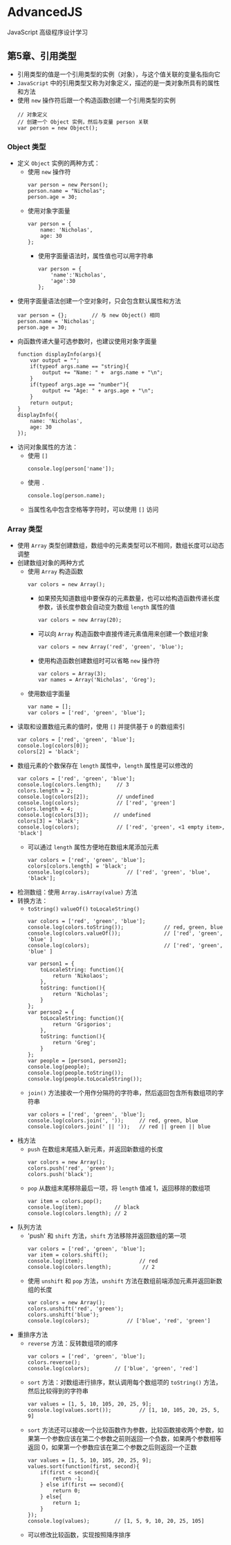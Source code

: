 # AdvancedJS
JavaScript 高级程序设计学习
## 第5章、引用类型
- 引用类型的值是一个引用类型的实例（对象），与这个值关联的变量名指向它
- `JavaScript` 中的引用类型又称为对象定义，描述的是一类对象所具有的属性和方法
- 使用 `new` 操作符后跟一个构造函数创建一个引用类型的实例
    ```
    // 对象定义
    // 创建一个 Object 实例，然后与变量 person 关联 
    var person = new Object();
    ```
### Object 类型
- 定义 `Object` 实例的两种方式：
    - 使用 `new` 操作符
        ```
        var person = new Person();
        person.name = "Nicholas";
        person.age = 30;
        ```
    - 使用对象字面量
        ```
        var person = {
            name: 'Nicholas',
            age: 30
        };
        ```
        - 使用字面量语法时，属性值也可以用字符串
            ```
            var person = {
                'name':'Nicholas',
                'age':30
            };
            ```
- 使用字面量语法创建一个空对象时，只会包含默认属性和方法
    ```
    var person = {};        // 与 new Object() 相同
    person.name = 'Nicholas';
    person.age = 30;
    ```
- 向函数传递大量可选参数时，也建议使用对象字面量
    ```
    function displayInfo(args){
        var output = "";
        if(typeof args.name == "string){
            output += "Name: " +  args.name + "\n";
        }
        if(typeof args.age == "number"){
            output += "Age: " + args.age + "\n";
        }
        return output;
    }
    displayInfo({
        name: 'Nicholas',
        age: 30
    });
    ```
- 访问对象属性的方法：
    - 使用 `[]`
        ```
        console.log(person['name']);
        ```
    - 使用 `.`
        ```
        console.log(person.name);
        ```
    - 当属性名中包含空格等字符时，可以使用 `[]` 访问
### Array 类型
- 使用 `Array` 类型创建数组，数组中的元素类型可以不相同，数组长度可以动态调整
- 创建数组对象的两种方式
    - 使用 `Array` 构造函数
        ```
        var colors = new Array();
        ```
        - 如果预先知道数组中要保存的元素数量，也可以给构造函数传递长度参数，该长度参数会自动变为数组 `length` 属性的值
            ```
            var colors = new Array(20);
            ```
        - 可以向 `Array` 构造函数中直接传递元素值用来创建一个数组对象
            ```
            var colors = new Array('red', 'green', 'blue');
            ```
        - 使用构造函数创建数组时可以省略 `new` 操作符
            ```
            var colors = Array(3);
            var names = Array('Nicholas', 'Greg');
            ```
    - 使用数组字面量
        ```
        var name = [];
        var colors = ['red', 'green', 'blue'];
        ```
- 读取和设置数组元素的值时，使用 `[]` 并提供基于 `0` 的数组索引
    ```
    var colors = ['red', 'green', 'blue'];
    console.log(colors[0]);
    colors[2] = 'black';
    ```
- 数组元素的个数保存在 `length` 属性中，`length` 属性是可以修改的
    ```
    var colors = ['red', 'green', 'blue'];
    console.log(colors.length);     // 3
    colors.length = 2;
    console.log(colors[2]);         // undefined
    console.log(colors);            // ['red', 'green']
    colors.length = 4;
    console.log(colors[3]);        // undefined
    colors[3] = 'black';
    console.log(colors);            // ['red', 'green', <1 empty item>, 'black']
    ```
    - 可以通过 `length` 属性方便地在数组末尾添加元素
        ```
        var colors = ['red', 'green', 'blue'];
        colors[colors.length] = 'black';
        console.log(colors);            // ['red', 'green', 'blue', 'black'];
        ```
- 检测数组：使用 `Array.isArray(value)` 方法
- 转换方法：
    - `toString()` `valueOf()` `toLocaleString()`
        ```
        var colors = ['red', 'green', 'blue'];
        console.log(colors.toString());             // red, green, blue
        console.log(colors.valueOf());              // ['red', 'green', 'blue' ]
        console.log(colors);                        // ['red', 'green', 'blue' ]
        ```
        ```
        var person1 = {
            toLocaleString: function(){
                return 'Nikolaos';
            },
            toString: function(){
                return 'Nicholas';
            }
        };
        var person2 = {
            toLocaleString: function(){
                return 'Grigorios';
            },
            toString: function(){
                return 'Greg';
            }
        };
        var people = [person1, person2];
        console.log(people);
        console.log(people.toString());
        console.log(people.toLocaleString());
        ```
    - `join()` 方法接收一个用作分隔符的字符串，然后返回包含所有数组项的字符串
        ```
        var colors = ['red', 'green', 'blue'];
        console.log(colors.join(', '));     // red, green, blue
        console.log(colors.join(' || '));   // red || green || blue
        ```
- 栈方法
    - `push` 在数组末尾插入新元素，并返回新数组的长度
        ```
        var colors = new Array();
        colors.push('red', 'green');
        colors.push('black');
        ```
    - `pop` 从数组末尾移除最后一项，将 `length` 值减 1，返回移除的数组项
        ```
        var item = colors.pop();
        console.log(item);          // black
        console.log(colors.length); // 2
        ```
- 队列方法
    - 'push' 和 `shift` 方法，`shift` 方法移除并返回数组的第一项
        ```
        var colors = ['red', 'green', 'blue'];
        var item = colors.shift();
        console.log(item);                  // red
        console.log(colors.length);          // 2
        ```
    - 使用 `unshift` 和 `pop` 方法，`unshift` 方法在数组前端添加元素并返回新数组的长度
        ```
        var colors = new Array();
        colors.unshift('red', 'green');
        colors.unshift('blue');
        console.log(colors);            // ['blue', 'red', 'green']
        ```
- 重排序方法
    - `reverse` 方法：反转数组项的顺序
        ```
        var colors = ['red', 'green', 'blue'];
        colors.reverse();
        console.log(colors);        // ['blue', 'green', 'red']
        ```
    - `sort` 方法：对数组进行排序，默认调用每个数组项的 `toString()` 方法，然后比较得到的字符串
        ```
        var values = [1, 5, 10, 105, 20, 25, 9];
        console.log(values.sort());         // [1, 10, 105, 20, 25, 5, 9]
        ```
    - `sort` 方法还可以接收一个比较函数作为参数，比较函数接收两个参数，如果第一个参数应该在第二个参数之前则返回一个负数，如果两个参数相等返回 0，如果第一个参数应该在第二个参数之后则返回一个正数
        ```
        var values = [1, 5, 10, 105, 20, 25, 9];
        values.sort(function(first, second){
            if(first < second){
                return -1;
            } else if(first == second){
                return 0;
            } else{
                return 1;
            }
        });
        console.log(values);        // [1, 5, 9, 10, 20, 25, 105]
        ```
    - 可以修改比较函数，实现按照降序排序





